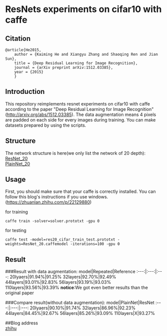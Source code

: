 # ResNets experiments on cifar10 with caffe

## Citation
	@article{He2015,
	    author = {Kaiming He and Xiangyu Zhang and Shaoqing Ren and Jian Sun},
	    title = {Deep Residual Learning for Image Recognition},
	    journal = {arXiv preprint arXiv:1512.03385},
	    year = {2015}
    	}

## Introduction

  This repository reimplements resnet experiments on cifar10 with caffe according to the paper "Deep Residual Learning for Image Recognition" (http://arxiv.org/abs/1512.03385).
  The data augmentation means 4 pixels are padded on each side for every images during training. You can make datasets prepared by using the scripts.

## Structure

  The network structure is here(we only list the network of 20 depth):
  	<br/>[ResNet_20](http://ethereon.github.io/netscope/#/gist/544993a5985bb87e11443dc1dbcb4881)
  	<br/>[PlainNet_20](http://ethereon.github.io/netscope/#/gist/18200c298ed00d846cfd511babe70a9b)
	
## Usage
  First, you should make sure that your caffe is correctly installed. You can follow this blog's instructions if you use windows.(https://zhuanlan.zhihu.com/p/22129880)

  for training
  ```
  caffe train -solver=solver.prototxt -gpu 0
  ```

  for testing 
  ```
  caffe test -model=res20_cifar_train_test.prototxt -weights=ResNet_20.caffemodel -iterations=100 -gpu 0
  ```
  
  
## Result
###Result with data augmentation:
		model|Repeated|Reference
		:---:|:---:|:---:
		20lyaers|91.94%|91.25%
		32layers|92.70%|92.49%
		44layers|93.01%|92.83%
		56layers|93.19%|93.03%
		110layers|93.56%|93.39%
**notice**:We got even better results than the original paper

###Compare result(without data augmentation):
		model|PlainNet|ResNet
		:---:|:---:|:---:
		20lyaers|90.10%|91.74%
		32layers|86.96%|92.23%
		44layers|84.45%|92.67%
		56layers|85.26%|93.09%
		110layers|X|93.27%

##Blog address
 <br/>[zhihu](https://zhuanlan.zhihu.com/p/22071346)

